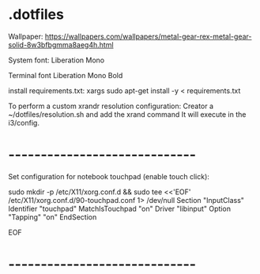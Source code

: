 # .dotfiles
Wallpaper: https://wallpapers.com/wallpapers/metal-gear-rex-metal-gear-solid-8w3bfbgmma8aeg4h.html

System font:
Liberation Mono

Terminal font
Liberation Mono Bold

install requirements.txt:
xargs sudo apt-get install -y < requirements.txt

To perform a custom xrandr resolution configuration:
Creator a ~/dotfiles/resolution.sh and add the xrand command
It will execute in the i3/config.

# -----------------------------

Set configuration for notebook touchpad (enable touch click):

sudo mkdir -p /etc/X11/xorg.conf.d && sudo tee <<'EOF' /etc/X11/xorg.conf.d/90-touchpad.conf 1> /dev/null
Section "InputClass"
        Identifier "touchpad"
        MatchIsTouchpad "on"
        Driver "libinput"
        Option "Tapping" "on"
EndSection

EOF

# -----------------------------
